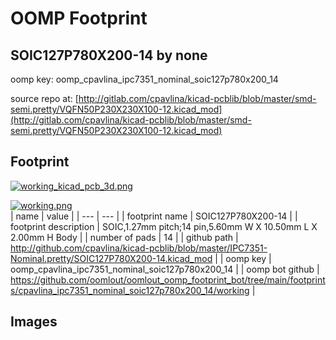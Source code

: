 # OOMP Footprint  
## SOIC127P780X200-14  by none  
  
oomp key: oomp_cpavlina_ipc7351_nominal_soic127p780x200_14  
  
source repo at: [http://gitlab.com/cpavlina/kicad-pcblib/blob/master/smd-semi.pretty/VQFN50P230X230X100-12.kicad_mod](http://gitlab.com/cpavlina/kicad-pcblib/blob/master/smd-semi.pretty/VQFN50P230X230X100-12.kicad_mod)  
## Footprint  
  
[![working_kicad_pcb_3d.png](working_kicad_pcb_3d_600.png)](working_kicad_pcb_3d.png)  
  
[![working.png](working_600.png)](working.png)  
| name | value | 
| --- | --- | 
| footprint name | SOIC127P780X200-14 | 
| footprint description | SOIC,1.27mm pitch;14 pin,5.60mm W X 10.50mm L X 2.00mm H Body | 
| number of pads | 14 | 
| github path | http://github.com/cpavlina/kicad-pcblib/blob/master/IPC7351-Nominal.pretty/SOIC127P780X200-14.kicad_mod | 
| oomp key | oomp_cpavlina_ipc7351_nominal_soic127p780x200_14 | 
| oomp bot github | https://github.com/oomlout/oomlout_oomp_footprint_bot/tree/main/footprints/cpavlina_ipc7351_nominal_soic127p780x200_14/working | 
## Images  
